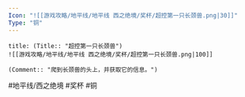 ```yaml
---
Icon: "![[游戏攻略/地平线/地平线 西之绝境/奖杯/超控第一只长颈兽.png|30]]"
Type: "铜"
---
```

```ad-common-bronze-trophy
title: (Title:: "超控第一只长颈兽")
![[游戏攻略/地平线/地平线 西之绝境/奖杯/超控第一只长颈兽.png|100]]

(Comment:: "爬到长颈兽的头上，并获取它的信息。")
```

#地平线/西之绝境 #奖杯 #铜

